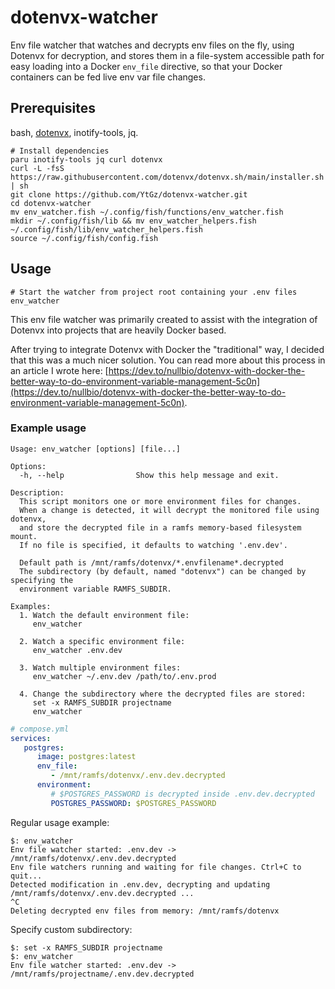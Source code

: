 # dotenvx-watcher

Env file watcher that watches and decrypts env files on the fly, using Dotenvx for decryption, and stores them in a file-system accessible path for easy loading into a Docker `env_file` directive, so that your Docker containers can be fed live env var file changes.

## Prerequisites

bash, [dotenvx](https://github.com/dotenvx/dotenvx), inotify-tools, jq.

```shell
# Install dependencies
paru inotify-tools jq curl dotenvx
curl -L -fsS https://raw.githubusercontent.com/dotenvx/dotenvx.sh/main/installer.sh | sh
git clone https://github.com/YtGz/dotenvx-watcher.git
cd dotenvx-watcher
mv env_watcher.fish ~/.config/fish/functions/env_watcher.fish
mkdir ~/.config/fish/lib && mv env_watcher_helpers.fish ~/.config/fish/lib/env_watcher_helpers.fish
source ~/.config/fish/config.fish
```

## Usage

```shell
# Start the watcher from project root containing your .env files
env_watcher
```

This env file watcher was primarily created to assist with the integration of Dotenvx into projects that are heavily Docker based.

After trying to integrate Dotenvx with Docker the "traditional" way, I decided that this was a much nicer solution. You can read more about this process in an article I wrote here: [https://dev.to/nullbio/dotenvx-with-docker-the-better-way-to-do-environment-variable-management-5c0n](https://dev.to/nullbio/dotenvx-with-docker-the-better-way-to-do-environment-variable-management-5c0n).


### Example usage

```
Usage: env_watcher [options] [file...]

Options:
  -h, --help                Show this help message and exit.

Description:
  This script monitors one or more environment files for changes.
  When a change is detected, it will decrypt the monitored file using dotenvx,
  and store the decrypted file in a ramfs memory-based filesystem mount.
  If no file is specified, it defaults to watching '.env.dev'.

  Default path is /mnt/ramfs/dotenvx/*.envfilename*.decrypted
  The subdirectory (by default, named "dotenvx") can be changed by specifying the
  environment variable RAMFS_SUBDIR.

Examples:
  1. Watch the default environment file:
     env_watcher

  2. Watch a specific environment file:
     env_watcher .env.dev

  3. Watch multiple environment files:
     env_watcher ~/.env.dev /path/to/.env.prod

  4. Change the subdirectory where the decrypted files are stored:
     set -x RAMFS_SUBDIR projectname
     env_watcher
```

```yaml
# compose.yml
services:
   postgres:
      image: postgres:latest
      env_file:
         - /mnt/ramfs/dotenvx/.env.dev.decrypted
      environment:
         # $POSTGRES_PASSWORD is decrypted inside .env.dev.decrypted
         POSTGRES_PASSWORD: $POSTGRES_PASSWORD
```

Regular usage example:

```
$: env_watcher
Env file watcher started: .env.dev -> /mnt/ramfs/dotenvx/.env.dev.decrypted
Env file watchers running and waiting for file changes. Ctrl+C to quit...
Detected modification in .env.dev, decrypting and updating /mnt/ramfs/dotenvx/.env.dev.decrypted ...
^C
Deleting decrypted env files from memory: /mnt/ramfs/dotenvx
```

Specify custom subdirectory:

```console
$: set -x RAMFS_SUBDIR projectname
$: env_watcher
Env file watcher started: .env.dev -> /mnt/ramfs/projectname/.env.dev.decrypted
```
